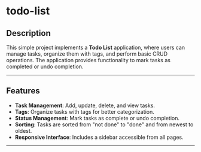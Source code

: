 # todo-list

## Description
This simple project implements a **Todo List** application, where users can manage tasks, organize them with tags, and perform basic CRUD operations. The application provides functionality to mark tasks as completed or undo completion.

---

## Features
- **Task Management**: Add, update, delete, and view tasks.
- **Tags**: Organize tasks with tags for better categorization.
- **Status Management**: Mark tasks as complete or undo completion.
- **Sorting**: Tasks are sorted from "not done" to "done" and from newest to oldest.
- **Responsive Interface**: Includes a sidebar accessible from all pages.

---


